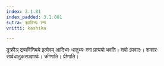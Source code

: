 ```yaml
---
index: 3.1.81
index_padded: 3.1.081
sutra: क्र्यादिभ्यः श्ना
vritti: kashika

---
```

डुक्रीञ् द्रव्यविनिमये इत्येवम् आदिभ्यः धातुभ्यः श्ना प्रत्ययो भवति। शपो ऽपवादः। शकारः सार्वधातुकसञ्ज्ञार्थः। क्रीणाति। प्रीणाति।